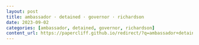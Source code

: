 ```yaml
---
layout: post
title: ambassador · detained · governor · richardson
date: 2023-09-02
categories: [ambassador, detained, governor, richardson]
content_url: https://papercliff.github.io/redirect/?q=ambassador+detained+governor+richardson&tbs=cdr:1,cd_min:9/1/2023,cd_max:9/3/2023
---
```

